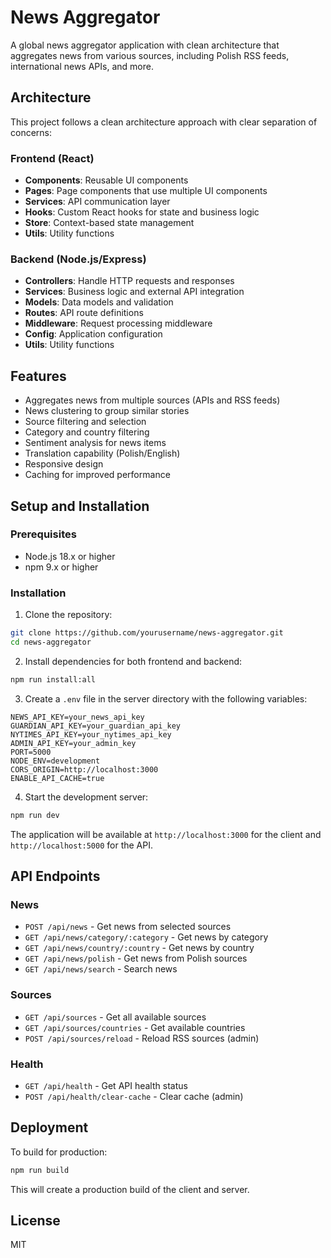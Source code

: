 # News Aggregator

A global news aggregator application with clean architecture that aggregates news from various sources, including Polish RSS feeds, international news APIs, and more.

## Architecture

This project follows a clean architecture approach with clear separation of concerns:

### Frontend (React)
- **Components**: Reusable UI components
- **Pages**: Page components that use multiple UI components
- **Services**: API communication layer
- **Hooks**: Custom React hooks for state and business logic
- **Store**: Context-based state management
- **Utils**: Utility functions

### Backend (Node.js/Express)
- **Controllers**: Handle HTTP requests and responses
- **Services**: Business logic and external API integration
- **Models**: Data models and validation
- **Routes**: API route definitions
- **Middleware**: Request processing middleware
- **Config**: Application configuration
- **Utils**: Utility functions

## Features

- Aggregates news from multiple sources (APIs and RSS feeds)
- News clustering to group similar stories
- Source filtering and selection
- Category and country filtering
- Sentiment analysis for news items
- Translation capability (Polish/English)
- Responsive design
- Caching for improved performance

## Setup and Installation

### Prerequisites
- Node.js 18.x or higher
- npm 9.x or higher

### Installation

1. Clone the repository:
```bash
git clone https://github.com/yourusername/news-aggregator.git
cd news-aggregator
```

2. Install dependencies for both frontend and backend:
```bash
npm run install:all
```

3. Create a `.env` file in the server directory with the following variables:
```
NEWS_API_KEY=your_news_api_key
GUARDIAN_API_KEY=your_guardian_api_key
NYTIMES_API_KEY=your_nytimes_api_key
ADMIN_API_KEY=your_admin_key
PORT=5000
NODE_ENV=development
CORS_ORIGIN=http://localhost:3000
ENABLE_API_CACHE=true
```

4. Start the development server:
```bash
npm run dev
```

The application will be available at `http://localhost:3000` for the client and `http://localhost:5000` for the API.

## API Endpoints

### News
- `POST /api/news` - Get news from selected sources
- `GET /api/news/category/:category` - Get news by category
- `GET /api/news/country/:country` - Get news by country
- `GET /api/news/polish` - Get news from Polish sources
- `GET /api/news/search` - Search news

### Sources
- `GET /api/sources` - Get all available sources
- `GET /api/sources/countries` - Get available countries
- `POST /api/sources/reload` - Reload RSS sources (admin)

### Health
- `GET /api/health` - Get API health status
- `POST /api/health/clear-cache` - Clear cache (admin)

## Deployment

To build for production:

```bash
npm run build
```

This will create a production build of the client and server.

## License

MIT